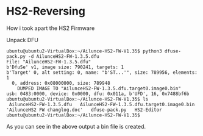# HS2-Reversing
How i took apart the HS2 Firmware


Unpack DFU

```
ubuntu@ubuntu2-VirtualBox:~/Ailunce-HS2-FW-V1.35$ python3 dfuse-pack.py -d AilunceHS2-FW-1.3.5.dfu
File: "AilunceHS2-FW-1.3.5.dfu"
b'DfuSe' v1, image size: 790241, targets: 1
b'Target' 0, alt setting: 0, name: "b'ST...'", size: 789956, elements: 1
  0, address: 0x08000000, size: 789948
    DUMPED IMAGE TO "AilunceHS2-FW-1.3.5.dfu.target0.image0.bin"
usb: 0483:0000, device: 0x0000, dfu: 0x011a, b'UFD', 16, 0x7488bf6b
ubuntu@ubuntu2-VirtualBox:~/Ailunce-HS2-FW-V1.35$ ls
 AilunceHS2-FW-1.3.5.dfu   AilunceHS2-FW-1.3.5.dfu.target0.image0.bin  'AilunceHS2 FW changlog.doc'   dfuse-pack.py   HS2-Editor
ubuntu@ubuntu2-VirtualBox:~/Ailunce-HS2-FW-V1.35$
```

As you can see in the above output a bin file is created.
